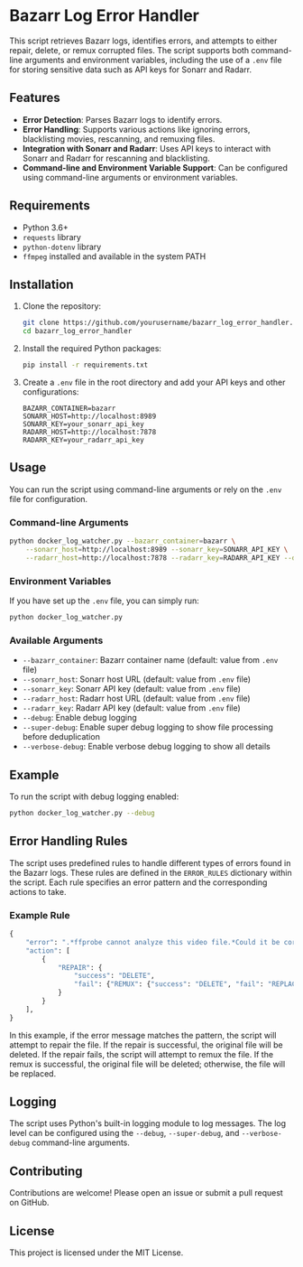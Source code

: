 # Bazarr Log Error Handler

This script retrieves Bazarr logs, identifies errors, and attempts to either repair, delete, or remux corrupted files. The script supports both command-line arguments and environment variables, including the use of a `.env` file for storing sensitive data such as API keys for Sonarr and Radarr.

## Features

- **Error Detection**: Parses Bazarr logs to identify errors.
- **Error Handling**: Supports various actions like ignoring errors, blacklisting movies, rescanning, and remuxing files.
- **Integration with Sonarr and Radarr**: Uses API keys to interact with Sonarr and Radarr for rescanning and blacklisting.
- **Command-line and Environment Variable Support**: Can be configured using command-line arguments or environment variables.

## Requirements

- Python 3.6+
- `requests` library
- `python-dotenv` library
- `ffmpeg` installed and available in the system PATH

## Installation

1. Clone the repository:
    ```sh
    git clone https://github.com/yourusername/bazarr_log_error_handler.git
    cd bazarr_log_error_handler
    ```

2. Install the required Python packages:
    ```sh
    pip install -r requirements.txt
    ```

3. Create a `.env` file in the root directory and add your API keys and other configurations:
    ```env
    BAZARR_CONTAINER=bazarr
    SONARR_HOST=http://localhost:8989
    SONARR_KEY=your_sonarr_api_key
    RADARR_HOST=http://localhost:7878
    RADARR_KEY=your_radarr_api_key
    ```

## Usage

You can run the script using command-line arguments or rely on the `.env` file for configuration.

### Command-line Arguments

```sh
python docker_log_watcher.py --bazarr_container=bazarr \
    --sonarr_host=http://localhost:8989 --sonarr_key=SONARR_API_KEY \
    --radarr_host=http://localhost:7878 --radarr_key=RADARR_API_KEY --debug
```

### Environment Variables

If you have set up the `.env` file, you can simply run:

```sh
python docker_log_watcher.py
```

### Available Arguments

- `--bazarr_container`: Bazarr container name (default: value from `.env` file)
- `--sonarr_host`: Sonarr host URL (default: value from `.env` file)
- `--sonarr_key`: Sonarr API key (default: value from `.env` file)
- `--radarr_host`: Radarr host URL (default: value from `.env` file)
- `--radarr_key`: Radarr API key (default: value from `.env` file)
- `--debug`: Enable debug logging
- `--super-debug`: Enable super debug logging to show file processing before deduplication
- `--verbose-debug`: Enable verbose debug logging to show all details

## Example

To run the script with debug logging enabled:

```sh
python docker_log_watcher.py --debug
```

## Error Handling Rules

The script uses predefined rules to handle different types of errors found in the Bazarr logs. These rules are defined in the `ERROR_RULES` dictionary within the script. Each rule specifies an error pattern and the corresponding actions to take.

### Example Rule

```python
{
    "error": ".*ffprobe cannot analyze this video file.*Could it be corrupted?.*",
    "action": [
        {
            "REPAIR": {
                "success": "DELETE",
                "fail": {"REMUX": {"success": "DELETE", "fail": "REPLACE"}},
            }
        }
    ],
}
```

In this example, if the error message matches the pattern, the script will attempt to repair the file. If the repair is successful, the original file will be deleted. If the repair fails, the script will attempt to remux the file. If the remux is successful, the original file will be deleted; otherwise, the file will be replaced.

## Logging

The script uses Python's built-in logging module to log messages. The log level can be configured using the `--debug`, `--super-debug`, and `--verbose-debug` command-line arguments.

## Contributing

Contributions are welcome! Please open an issue or submit a pull request on GitHub.

## License

This project is licensed under the MIT License.
